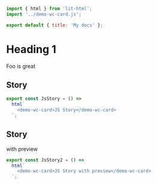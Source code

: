 ```js script
import { html } from 'lit-html';
import '../demo-wc-card.js';

export default { title: 'My docs' };
```

# Heading 1

Foo is great

## Story

```js story
export const JsStory = () =>
  html`
    <demo-wc-card>JS Story</demo-wc-card>
  `;
```

## Story

with preview

```js preview-story
export const JsStory2 = () =>
  html`
    <demo-wc-card>JS Story with preview</demo-wc-card>
  `;
```
